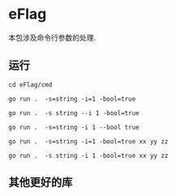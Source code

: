# eFlag

本包涉及命令行参数的处理.

## 运行
```
cd eFlag/cmd

go run .  -s=string -i=1 -bool=true

go run .  -s string --i 1 -bool=true

go run .  -s=string -i 1 --bool true

go run .  -s=string -i=1 -bool=true xx yy zz

go run .  -s string -i 1 -bool=true xx yy zz
```

## 其他更好的库

